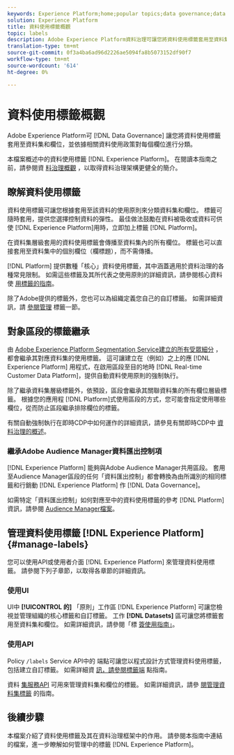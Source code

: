 ```yaml
---
keywords: Experience Platform;home;popular topics;data governance;data usage label api;policy service api;data usage labels overview
solution: Experience Platform
title: 資料使用標籤概觀
topic: labels
description: Adobe Experience Platform資料治理可讓您將資料使用標籤套用至資料集和欄位，並依據相關資料使用政策對每個資料使用標籤進行分類。 本檔案概述Experience Platform中的資料使用標籤。
translation-type: tm+mt
source-git-commit: 0f3a4ba6ad96d2226ae5094fa8b5073152df90f7
workflow-type: tm+mt
source-wordcount: '614'
ht-degree: 0%

---
```



# 資料使用標籤概觀

Adobe Experience Platform可 [!DNL Data Governance] 讓您將資料使用標籤套用至資料集和欄位，並依據相關資料使用政策對每個欄位進行分類。

本檔案概述中的資料使用標籤 [!DNL Experience Platform]。 在閱讀本指南之前，請參閱資 [料治理概觀](../home.md) ，以取得資料治理架構更健全的簡介。

## 瞭解資料使用標籤

資料使用標籤可讓您根據套用至該資料的使用原則來分類資料集和欄位。 標籤可隨時套用，提供您選擇控制資料的彈性。 最佳做法鼓勵在資料被吸收或資料可供使 [!DNL Experience Platform]用時，立即加上標籤 [!DNL Platform]。

在資料集層級套用的資料使用標籤會傳播至資料集內的所有欄位。 標籤也可以直接套用至資料集中的個別欄位（欄標題），而不需傳播。

[!DNL Platform] 提供數種「核心」資料使用標籤，其中涵蓋適用於資料治理的各種常見限制。 如需這些標籤及其所代表之使用原則的詳細資訊，請參閱核心資料使 [用標籤的指南](reference.md)。

除了Adobe提供的標籤外，您也可以為組織定義您自己的自訂標籤。 如需詳細資訊，請 [參閱管理](#manage-labels) 標籤一節。

## 對象區段的標籤繼承

由 [Adobe Experience Platform Segmentation Service建立的所有受眾細分](../../segmentation/home.md) ，都會繼承其對應資料集的使用標籤。 這可讓建立在（例如）之上的應 [!DNL Experience Platform] 用程式，在啟用區段至目的地時 [!DNL Real-time Customer Data Platform]，提供自動資料使用原則的強制執行。

除了繼承資料集層級標籤外，依預設，區段會繼承其關聯資料集的所有欄位層級標籤。 根據您的應用程 [!DNL Platform]式使用區段的方式，您可能會指定使用哪些欄位，從而防止區段繼承排除欄位的標籤。

有關自動強制執行在即時CDP中如何運作的詳細資訊，請參見有關即時CDP中 [資料治理的概述](../../rtcdp/privacy/data-governance-overview.md#enforce-data-usage-compliance)。

### 繼承Adobe Audience Manager資料匯出控制項

[!DNL Experience Platform] 能夠與Adobe Audience Manager共用區段。 套用至Audience Manager區段的任何「資料匯出控制」都會轉換為由所識別的相同標籤和行銷動 [!DNL Experience Platform] 作 [!DNL Data Governance]。

如需特定「資料匯出控制」如何對應至中的資料使用標籤的參考 [!DNL Platform]資訊，請參閱 [Audience Manager檔案](https://docs.adobe.com/content/help/en/audience-manager/user-guide/implementation-integration-guides/integration-experience-platform/aam-aep-audience-sharing.html#aam-data-export-control-in-aep)。

## 管理資料使用標籤 [!DNL Experience Platform] {#manage-labels}

您可以使用API或使用者介面 [!DNL Experience Platform] 來管理資料使用標籤。 請參閱下列子章節，以取得各章節的詳細資訊。

### 使用UI

UI中 **[!UICONTROL 的]** 「原則」工作區 [!DNL Experience Platform] 可讓您檢視並管理組織的核心標籤和自訂標籤。 工作 **[!DNL Datasets]** 區可讓您將標籤套用至資料集和欄位。 如需詳細資訊，請參閱「標 [簽使用指南」](user-guide.md)。

### 使用API

Policy `/labels` Service API中的 [](https://www.adobe.io/apis/experienceplatform/home/api-reference.html#!acpdr/swagger-specs/dule-policy-service.yaml) 端點可讓您以程式設計方式管理資料使用標籤，包括建立自訂標籤。 如需詳細資 [訊，請參閱標籤端](../api/labels.md) 點指南。

資料 [集服務API](https://www.adobe.io/apis/experienceplatform/home/api-reference.html#!acpdr/swagger-specs/dataset-service.yaml) 可用來管理資料集和欄位的標籤。 如需詳細資訊，請參 [閱管理資料集標籤](./dataset-api.md) 的指南。

## 後續步驟

本檔案介紹了資料使用標籤及其在資料治理框架中的作用。 請參閱本指南中連結的檔案，進一步瞭解如何管理中的標籤 [!DNL Experience Platform]。